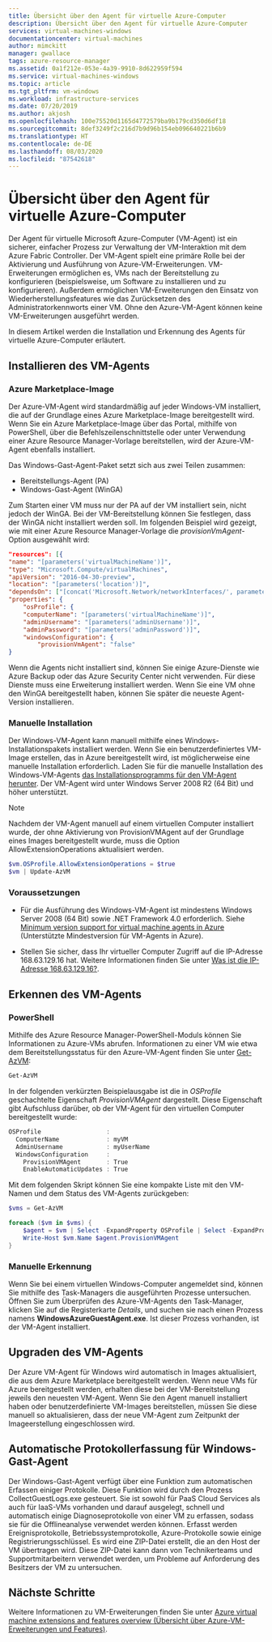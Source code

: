 ```yaml
---
title: Übersicht über den Agent für virtuelle Azure-Computer
description: Übersicht über den Agent für virtuelle Azure-Computer
services: virtual-machines-windows
documentationcenter: virtual-machines
author: mimckitt
manager: gwallace
tags: azure-resource-manager
ms.assetid: 0a1f212e-053e-4a39-9910-8d622959f594
ms.service: virtual-machines-windows
ms.topic: article
ms.tgt_pltfrm: vm-windows
ms.workload: infrastructure-services
ms.date: 07/20/2019
ms.author: akjosh
ms.openlocfilehash: 100e75520d1165d4772579ba9b179cd350d6df18
ms.sourcegitcommit: 8def3249f2c216d7b9d96b154eb096640221b6b9
ms.translationtype: HT
ms.contentlocale: de-DE
ms.lasthandoff: 08/03/2020
ms.locfileid: "87542618"
---
```

# <a name="azure-virtual-machine-agent-overview"></a>Übersicht über den Agent für virtuelle Azure-Computer
Der Agent für virtuelle Microsoft Azure-Computer (VM-Agent) ist ein sicherer, einfacher Prozess zur Verwaltung der VM-Interaktion mit dem Azure Fabric Controller. Der VM-Agent spielt eine primäre Rolle bei der Aktivierung und Ausführung von Azure-VM-Erweiterungen. VM-Erweiterungen ermöglichen es, VMs nach der Bereitstellung zu konfigurieren (beispielsweise, um Software zu installieren und zu konfigurieren). Außerdem ermöglichen VM-Erweiterungen den Einsatz von Wiederherstellungsfeatures wie das Zurücksetzen des Administratorkennworts einer VM. Ohne den Azure-VM-Agent können keine VM-Erweiterungen ausgeführt werden.

In diesem Artikel werden die Installation und Erkennung des Agents für virtuelle Azure-Computer erläutert.

## <a name="install-the-vm-agent"></a>Installieren des VM-Agents

### <a name="azure-marketplace-image"></a>Azure Marketplace-Image

Der Azure-VM-Agent wird standardmäßig auf jeder Windows-VM installiert, die auf der Grundlage eines Azure Marketplace-Image bereitgestellt wird. Wenn Sie ein Azure Marketplace-Image über das Portal, mithilfe von PowerShell, über die Befehlszeilenschnittstelle oder unter Verwendung einer Azure Resource Manager-Vorlage bereitstellen, wird der Azure-VM-Agent ebenfalls installiert.

Das Windows-Gast-Agent-Paket setzt sich aus zwei Teilen zusammen:

- Bereitstellungs-Agent (PA)
- Windows-Gast-Agent (WinGA)

Zum Starten einer VM muss nur der PA auf der VM installiert sein, nicht jedoch der WinGA. Bei der VM-Bereitstellung können Sie festlegen, dass der WinGA nicht installiert werden soll. Im folgenden Beispiel wird gezeigt, wie mit einer Azure Resource Manager-Vorlage die *provisionVmAgent*-Option ausgewählt wird:

```json
"resources": [{
"name": "[parameters('virtualMachineName')]",
"type": "Microsoft.Compute/virtualMachines",
"apiVersion": "2016-04-30-preview",
"location": "[parameters('location')]",
"dependsOn": ["[concat('Microsoft.Network/networkInterfaces/', parameters('networkInterfaceName'))]"],
"properties": {
    "osProfile": {
    "computerName": "[parameters('virtualMachineName')]",
    "adminUsername": "[parameters('adminUsername')]",
    "adminPassword": "[parameters('adminPassword')]",
    "windowsConfiguration": {
        "provisionVmAgent": "false"
}
```

Wenn die Agents nicht installiert sind, können Sie einige Azure-Dienste wie Azure Backup oder das Azure Security Center nicht verwenden. Für diese Dienste muss eine Erweiterung installiert werden. Wenn Sie eine VM ohne den WinGA bereitgestellt haben, können Sie später die neueste Agent-Version installieren.

### <a name="manual-installation"></a>Manuelle Installation
Der Windows-VM-Agent kann manuell mithilfe eines Windows-Installationspakets installiert werden. Wenn Sie ein benutzerdefiniertes VM-Image erstellen, das in Azure bereitgestellt wird, ist möglicherweise eine manuelle Installation erforderlich. Laden Sie für die manuelle Installation des Windows-VM-Agents [das Installationsprogramms für den VM-Agent herunter](https://go.microsoft.com/fwlink/?LinkID=394789). Der VM-Agent wird unter Windows Server 2008 R2 (64 Bit) und höher unterstützt.

> [!NOTE]
> Nachdem der VM-Agent manuell auf einem virtuellen Computer installiert wurde, der ohne Aktivierung von ProvisionVMAgent auf der Grundlage eines Images bereitgestellt wurde, muss die Option AllowExtensionOperations aktualisiert werden.

```powershell
$vm.OSProfile.AllowExtensionOperations = $true
$vm | Update-AzVM
```

### <a name="prerequisites"></a>Voraussetzungen
- Für die Ausführung des Windows-VM-Agent ist mindestens Windows Server 2008 (64 Bit) sowie .NET Framework 4.0 erforderlich. Siehe [Minimum version support for virtual machine agents in Azure](https://support.microsoft.com/en-us/help/4049215/extensions-and-virtual-machine-agent-minimum-version-support) (Unterstützte Mindestversion für VM-Agents in Azure).

- Stellen Sie sicher, dass Ihr virtueller Computer Zugriff auf die IP-Adresse 168.63.129.16 hat. Weitere Informationen finden Sie unter [Was ist die IP-Adresse 168.63.129.16?](../../virtual-network/what-is-ip-address-168-63-129-16.md).

## <a name="detect-the-vm-agent"></a>Erkennen des VM-Agents

### <a name="powershell"></a>PowerShell

Mithilfe des Azure Resource Manager-PowerShell-Moduls können Sie Informationen zu Azure-VMs abrufen. Informationen zu einer VM wie etwa dem Bereitstellungsstatus für den Azure-VM-Agent finden Sie unter [Get-AzVM](/powershell/module/az.compute/get-azvm):

```powershell
Get-AzVM
```

In der folgenden verkürzten Beispielausgabe ist die in *OSProfile* geschachtelte Eigenschaft *ProvisionVMAgent* dargestellt. Diese Eigenschaft gibt Aufschluss darüber, ob der VM-Agent für den virtuellen Computer bereitgestellt wurde:

```powershell
OSProfile                  :
  ComputerName             : myVM
  AdminUsername            : myUserName
  WindowsConfiguration     :
    ProvisionVMAgent       : True
    EnableAutomaticUpdates : True
```

Mit dem folgenden Skript können Sie eine kompakte Liste mit den VM-Namen und dem Status des VM-Agents zurückgeben:

```powershell
$vms = Get-AzVM

foreach ($vm in $vms) {
    $agent = $vm | Select -ExpandProperty OSProfile | Select -ExpandProperty Windowsconfiguration | Select ProvisionVMAgent
    Write-Host $vm.Name $agent.ProvisionVMAgent
}
```

### <a name="manual-detection"></a>Manuelle Erkennung

Wenn Sie bei einem virtuellen Windows-Computer angemeldet sind, können Sie mithilfe des Task-Managers die ausgeführten Prozesse untersuchen. Öffnen Sie zum Überprüfen des Azure-VM-Agents den Task-Manager, klicken Sie auf die Registerkarte *Details*, und suchen sie nach einen Prozess namens **WindowsAzureGuestAgent.exe**. Ist dieser Prozess vorhanden, ist der VM-Agent installiert.


## <a name="upgrade-the-vm-agent"></a>Upgraden des VM-Agents
Der Azure VM-Agent für Windows wird automatisch in Images aktualisiert, die aus dem Azure Marketplace bereitgestellt werden. Wenn neue VMs für Azure bereitgestellt werden, erhalten diese bei der VM-Bereitstellung jeweils den neuesten VM-Agent. Wenn Sie den Agent manuell installiert haben oder benutzerdefinierte VM-Images bereitstellen, müssen Sie diese manuell so aktualisieren, dass der neue VM-Agent zum Zeitpunkt der Imageerstellung eingeschlossen wird.

## <a name="windows-guest-agent-automatic-logs-collection"></a>Automatische Protokollerfassung für Windows-Gast-Agent
Der Windows-Gast-Agent verfügt über eine Funktion zum automatischen Erfassen einiger Protokolle. Diese Funktion wird durch den Prozess CollectGuestLogs.exe gesteuert. Sie ist sowohl für PaaS Cloud Services als auch für IaaS-VMs vorhanden und darauf ausgelegt, schnell und automatisch einige Diagnoseprotokolle von einer VM zu erfassen, sodass sie für die Offlineanalyse verwendet werden können. Erfasst werden Ereignisprotokolle, Betriebssystemprotokolle, Azure-Protokolle sowie einige Registrierungsschlüssel. Es wird eine ZIP-Datei erstellt, die an den Host der VM übertragen wird. Diese ZIP-Datei kann dann von Technikerteams und Supportmitarbeitern verwendet werden, um Probleme auf Anforderung des Besitzers der VM zu untersuchen.

## <a name="next-steps"></a>Nächste Schritte
Weitere Informationen zu VM-Erweiterungen finden Sie unter [Azure virtual machine extensions and features overview (Übersicht über Azure-VM-Erweiterungen und Features)](overview.md).
